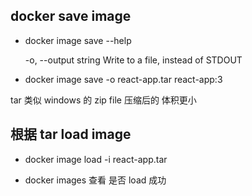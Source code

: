 ## docker save image

- docker image save --help

  -o, --output string Write to a file, instead of STDOUT

- docker image save -o react-app.tar react-app:3

tar 类似 windows 的 zip file 压缩后的 体积更小

## 根据 tar load image

- docker image load -i react-app.tar

- docker images 查看 是否 load 成功
